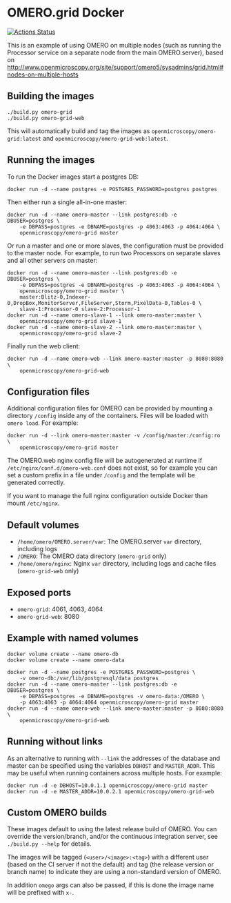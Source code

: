 OMERO.grid Docker
=================

[![Actions Status](https://github.com/ome/omero-grid-docker/workflows/Build/badge.svg)](https://github.com/ome/omero-grid-docker/actions)

This is an example of using OMERO on multiple nodes (such as running the Processor service on a separate node from the main OMERO.server), based on
http://www.openmicroscopy.org/site/support/omero5/sysadmins/grid.html#nodes-on-multiple-hosts


Building the images
-------------------

    ./build.py omero-grid
    ./build.py omero-grid-web

This will automatically build and tag the images as `openmicroscopy/omero-grid:latest` and `openmicroscopy/omero-grid-web:latest`.


Running the images
------------------

To run the Docker images start a postgres DB:

    docker run -d --name postgres -e POSTGRES_PASSWORD=postgres postgres

Then either run a single all-in-one master:

    docker run -d --name omero-master --link postgres:db -e DBUSER=postgres \
        -e DBPASS=postgres -e DBNAME=postgres -p 4063:4063 -p 4064:4064 \
        openmicroscopy/omero-grid master

Or run a master and one or more slaves, the configuration must be provided to the master node.
For example, to run two Processors on separate slaves and all other servers on master:

    docker run -d --name omero-master --link postgres:db -e DBUSER=postgres \
        -e DBPASS=postgres -e DBNAME=postgres -p 4063:4063 -p 4064:4064 \
        openmicroscopy/omero-grid master \
        master:Blitz-0,Indexer-0,DropBox,MonitorServer,FileServer,Storm,PixelData-0,Tables-0 \
        slave-1:Processor-0 slave-2:Processor-1
    docker run -d --name omero-slave-1 --link omero-master:master \
        openmicroscopy/omero-grid slave-1
    docker run -d --name omero-slave-2 --link omero-master:master \
        openmicroscopy/omero-grid slave-2

Finally run the web client:

    docker run -d --name omero-web --link omero-master:master -p 8080:8080 \
        openmicroscopy/omero-grid-web


Configuration files
-------------------

Additional configuration files for OMERO can be provided by mounting a directory `/config` inside any of the containers.
Files will be loaded with `omero load`.
For example:

    docker run -d --link omero-master:master -v /config/master:/config:ro \
        openmicroscopy/omero-grid master

The OMERO.web nginx config file will be autogenerated at runtime if `/etc/nginx/conf.d/omero-web.conf` does not exist, so for example you can set a custom prefix in a file under `/config` and the template will be generated correctly.

If you want to manage the full nginx configuration outside Docker than mount `/etc/nginx`.


Default volumes
---------------

- `/home/omero/OMERO.server/var`: The OMERO.server `var` directory, including logs
- `/OMERO`: The OMERO data directory (`omero-grid` only)
- `/home/omero/nginx`: Nginx `var` directory, including logs and cache files (`omero-grid-web` only)


Exposed ports
-------------

- `omero-grid`: 4061, 4063, 4064
- `omero-grid-web`: 8080


Example with named volumes
--------------------------

    docker volume create --name omero-db
    docker volume create --name omero-data

    docker run -d --name postgres -e POSTGRES_PASSWORD=postgres \
        -v omero-db:/var/lib/postgresql/data postgres
    docker run -d --name omero-master --link postgres:db -e DBUSER=postgres \
        -e DBPASS=postgres -e DBNAME=postgres -v omero-data:/OMERO \
        -p 4063:4063 -p 4064:4064 openmicroscopy/omero-grid master
    docker run -d --name omero-web --link omero-master:master -p 8080:8080 \
        openmicroscopy/omero-grid-web


Running without links
---------------------

As an alternative to running with `--link` the addresses of the database and master can be specified using the variables `DBHOST` and `MASTER_ADDR`.
This may be useful when running containers across multiple hosts.
For example:

    docker run -d -e DBHOST=10.0.1.1 openmicroscopy/omero-grid master
    docker run -d -e MASTER_ADDR=10.0.2.1 openmicroscopy/omero-grid-web


Custom OMERO builds
-------------------

These images default to using the latest release build of OMERO.
You can override the version/branch, and/or the continuous integration server, see `./build.py --help` for details.

The images will be tagged (`<user>/<image>:<tag>`) with a different user (based on the CI server if not the default) and tag (the release version or branch name) to indicate they are using a non-standard version of OMERO.

In addition `omego` args can also be passed, if this is done the image name will be prefixed with `x-`.
